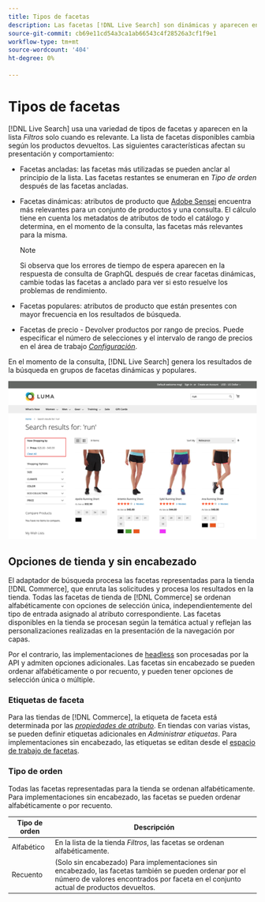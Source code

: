 ```yaml
---
title: Tipos de facetas
description: Las facetas [!DNL Live Search] son dinámicas y aparecen en la lista Filtros cuando son relevantes.
source-git-commit: cb69e11cd54a3ca1ab66543c4f28526a3cf1f9e1
workflow-type: tm+mt
source-wordcount: '404'
ht-degree: 0%

---
```


# Tipos de facetas

[!DNL Live Search] usa una variedad de tipos de facetas y aparecen en la lista *Filtros* solo cuando es relevante. La lista de facetas disponibles cambia según los productos devueltos. Las siguientes características afectan su presentación y comportamiento:

* Facetas ancladas: las facetas más utilizadas se pueden anclar al principio de la lista. Las facetas restantes se enumeran en *Tipo de orden* después de las facetas ancladas.
* Facetas dinámicas: atributos de producto que [Adobe Sensei](https://www.adobe.com/sensei.html) encuentra más relevantes para un conjunto de productos y una consulta. El cálculo tiene en cuenta los metadatos de atributos de todo el catálogo y determina, en el momento de la consulta, las facetas más relevantes para la misma.

  >[!NOTE]
  >
  >Si observa que los errores de tiempo de espera aparecen en la respuesta de consulta de GraphQL después de crear facetas dinámicas, cambie todas las facetas a anclado para ver si esto resuelve los problemas de rendimiento.

* Facetas populares: atributos de producto que están presentes con mayor frecuencia en los resultados de búsqueda.
* Facetas de precio - Devolver productos por rango de precios. Puede especificar el número de selecciones y el intervalo de rango de precios en el área de trabajo [*Configuración*](settings.md).

En el momento de la consulta, [!DNL Live Search] genera los resultados de la búsqueda en grupos de facetas dinámicas y populares.

![Facetas - Precio](assets/storefront-search-results-run-price.png)

## Opciones de tienda y sin encabezado

El adaptador de búsqueda procesa las facetas representadas para la tienda [!DNL Commerce], que enruta las solicitudes y procesa los resultados en la tienda. Todas las facetas de tienda de [!DNL Commerce] se ordenan alfabéticamente con opciones de selección única, independientemente del tipo de entrada asignado al atributo correspondiente. Las facetas disponibles en la tienda se procesan según la temática actual y reflejan las personalizaciones realizadas en la presentación de la navegación por capas.

Por el contrario, las implementaciones de [headless](https://developer.adobe.com/commerce/php/architecture/technical-vision/web-api/) son procesadas por la API y admiten opciones adicionales. Las facetas sin encabezado se pueden ordenar alfabéticamente o por recuento, y pueden tener opciones de selección única o múltiple.

### Etiquetas de faceta

Para las tiendas de [!DNL Commerce], la etiqueta de faceta está determinada por las [*propiedades de atributo*](https://experienceleague.adobe.com/docs/commerce-admin/catalog/product-attributes/create/attribute-product-create.html?lang=es). En tiendas con varias vistas, se pueden definir etiquetas adicionales en *Administrar etiquetas*. Para implementaciones sin encabezado, las etiquetas se editan desde el [espacio de trabajo de facetas](faceting-workspace.md).

### Tipo de orden

Todas las facetas representadas para la tienda se ordenan alfabéticamente. Para implementaciones sin encabezado, las facetas se pueden ordenar alfabéticamente o por recuento.

| Tipo de orden | Descripción |
|--- |--- |
| Alfabético | En la lista de la tienda *Filtros*, las facetas se ordenan alfabéticamente. |
| Recuento | (Solo sin encabezado) Para implementaciones sin encabezado, las facetas también se pueden ordenar por el número de valores encontrados por faceta en el conjunto actual de productos devueltos. |
